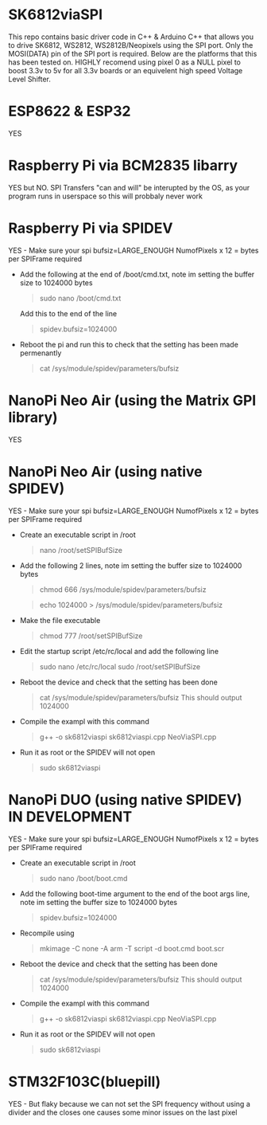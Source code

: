 # SK6812viaSPI
This repo contains basic driver code in C++ & Arduino C++ that allows you to drive SK6812, WS2812, WS2812B/Neopixels using the SPI port. Only the MOSI(DATA) pin of the SPI port is required. Below are the platforms that this has been tested on.
HIGHLY recomend using pixel 0 as a NULL pixel to boost 3.3v to 5v for all 3.3v boards or an equivelent high speed Voltage Level Shifter.

# ESP8622 & ESP32
YES

# Raspberry Pi via BCM2835 libarry 
YES but NO. SPI Transfers "can and will" be interupted by the OS, as your program runs in userspace so this will probbaly never work

# Raspberry Pi via SPIDEV
YES - Make sure your spi bufsiz=LARGE_ENOUGH NumofPixels x 12 = bytes per SPIFrame required

* Add the following at the end of /boot/cmd.txt, note im setting the buffer size to 1024000 bytes

  > sudo nano /boot/cmd.txt
  
  Add this to the end of the line
  
  > spidev.bufsiz=1024000
  
* Reboot the pi and run this to check that the setting has been made permenantly

  > cat /sys/module/spidev/parameters/bufsiz

# NanoPi Neo Air (using the Matrix GPI library)
YES

# NanoPi Neo Air (using native SPIDEV)

YES - Make sure your spi bufsiz=LARGE_ENOUGH NumofPixels x 12 = bytes per SPIFrame required
* Create an executable script in /root
		
  > nano /root/setSPIBufSize
    
* Add the following 2 lines, note im setting the buffer size to 1024000 bytes

  > chmod 666 /sys/module/spidev/parameters/bufsiz
 
  > echo 1024000 > /sys/module/spidev/parameters/bufsiz
	
* Make the file executable 
    
  > chmod 777 /root/setSPIBufSize
    
* Edit the startup script /etc/rc/local and add the following line

  > sudo nano /etc/rc/local
  > sudo /root/setSPIBufSize

* Reboot the device and check that the setting has been done

  >cat /sys/module/spidev/parameters/bufsiz
  This should output 1024000
  
* Compile the exampl with this command

  > g++ -o sk6812viaspi sk6812viaspi.cpp NeoViaSPI.cpp
  
* Run it as root or the SPIDEV will not open

  > sudo sk6812viaspi

# NanoPi DUO (using native SPIDEV) IN DEVELOPMENT

YES - Make sure your spi bufsiz=LARGE_ENOUGH NumofPixels x 12 = bytes per SPIFrame required
* Create an executable script in /root
		
  > sudo nano /boot/boot.cmd
    
* Add the following boot-time argument to the end of the boot args line, note im setting the buffer size to 1024000 bytes

  > spidev.bufsiz=1024000
	
* Recompile using 
    
  >  mkimage -C none -A arm -T script -d boot.cmd boot.scr

* Reboot the device and check that the setting has been done

  >cat /sys/module/spidev/parameters/bufsiz
  This should output 1024000
  
* Compile the exampl with this command

  > g++ -o sk6812viaspi sk6812viaspi.cpp NeoViaSPI.cpp
  
* Run it as root or the SPIDEV will not open

  > sudo sk6812viaspi
  
# STM32F103C(bluepill)
YES - But flaky because we can not set the SPI frequency without using a divider and the closes one causes some minor issues on the last pixel
